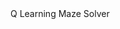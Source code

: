 <script src="{{ site.baseurl }}/TemplateData/UnityProgress.js"></script>  
<script src="{{ site.baseurl }}/Build/UnityLoader.js"></script>
<script>
  var gameInstance = UnityLoader.instantiate("gameContainer", "{{ site.baseurl}}/Build/Build.json",{onProgress: UnityProgress});  
</script>
<div class="webgl-content">
  <div id="gameContainer" style="width: 860px; height: 600px"></div>
  <div class="footer">
    <div class="webgl-logo"></div>
    <div class="fullscreen" onclick="gameInstance.SetFullscreen(1)"></div>
    <div class="title">Q Learning Maze Solver</div>
  </div>
</div>

